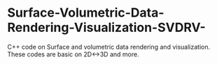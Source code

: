 # Surface-Volumetric-Data-Rendering-Visualization-SVDRV-
C++ code on Surface and volumetric data rendering and visualization. These codes are basic on 2D&lt;->3D and more.
